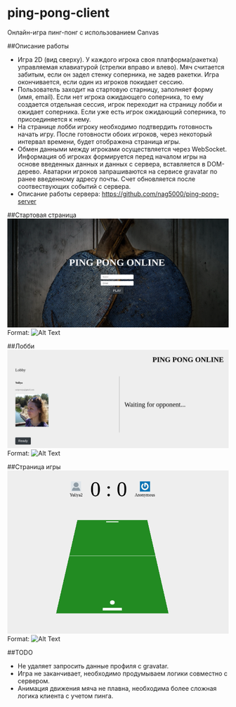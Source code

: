 # ping-pong-client

Онлайн-игра пинг-понг с использованием Canvas

##Описание работы
* Игра 2D (вид сверху). У каждого игрока своя платформа(ракетка) управляемая клавиатурой (стрелки вправо и влево). Мяч считается забитым, если он задел стенку соперника, не задев ракетки. Игра окончивается, если один из игроков покидает сессию.
* Пользователь заходит на стартовую старницу, заполняет форму (имя, email). Если нет игрока ожидающего соперника, то ему создается отдельная сессия, игрок переходит на страницу лобби и ожидает соперника. Если уже есть игрок ожидающий соперника, то присоединяется к нему.
* На странице лобби игроку необходимо подтвердить готовность начать игру. После готовности обоих игроков, через некоторый интервал времени, будет отображена страница игры.
* Обмен данными между игроками осуществляется через WebSocket. Информация об игроках формируется перед началом игры на основе введенных данных и данных с сервера, вставляется в DOM-дерево. Аватарки игроков запрашиваются на сервисе gravatar по ранее введенному адресу почты. Счет обновляется после соотвествующих событий с сервера.
* Описание работы сервера: https://github.com/nag5000/ping-pong-server

##Стартовая страница
![Start page](/img/dis01.png)
Format: ![Alt Text](url)

##Лобби
![Lobby page](/img/dis02.png)
Format: ![Alt Text](url)

##Страница игры
![Start page](/img/dis03.png)
Format: ![Alt Text](url)

##TODO
* Не удаляет запросить данные профиля с gravatar.
* Игра не заканчивает, необходимо продумываем логики совместно с сервером.
* Анимация движения мяча не плавна, необходима более сложная логика клиента с учетом пинга.


